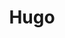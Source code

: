 ---
title: "Hugo"
icon: images/icons/hugo.svg
official_url: https://www.gohugo.io
vitalstats_url: https://www.staticgen.com/hugo
taxonomy: ssg
url: /hugo-themes
---